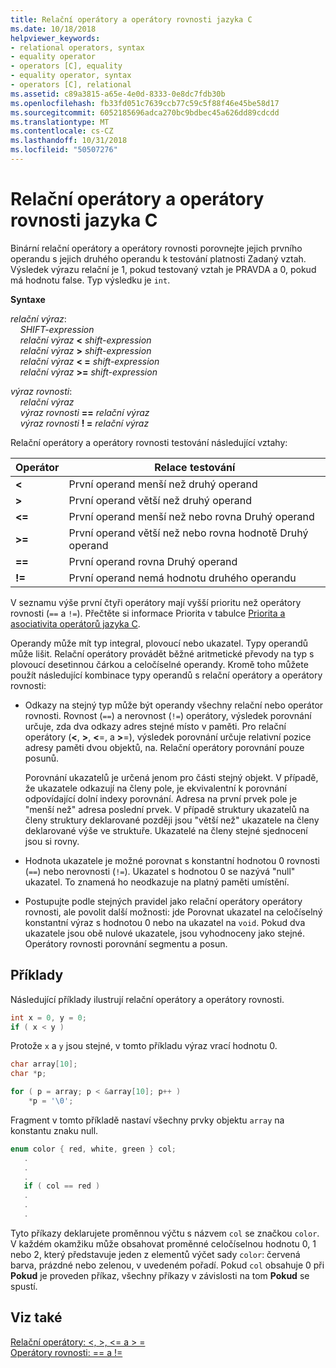 ```yaml
---
title: Relační operátory a operátory rovnosti jazyka C
ms.date: 10/18/2018
helpviewer_keywords:
- relational operators, syntax
- equality operator
- operators [C], equality
- equality operator, syntax
- operators [C], relational
ms.assetid: c89a3815-a65e-4e0d-8333-0e8dc7fdb30b
ms.openlocfilehash: fb33fd051c7639ccb77c59c5f88f46e45be58d17
ms.sourcegitcommit: 6052185696adca270bc9bdbec45a626dd89cdcdd
ms.translationtype: MT
ms.contentlocale: cs-CZ
ms.lasthandoff: 10/31/2018
ms.locfileid: "50507276"
---
```

# <a name="c-relational-and-equality-operators"></a>Relační operátory a operátory rovnosti jazyka C

Binární relační operátory a operátory rovnosti porovnejte jejich prvního operandu s jejich druhého operandu k testování platnosti Zadaný vztah. Výsledek výrazu relační je 1, pokud testovaný vztah je PRAVDA a 0, pokud má hodnotu false. Typ výsledku je `int`.

**Syntaxe**

*relační výraz*:<br/>
&nbsp;&nbsp;&nbsp;&nbsp;*SHIFT-expression*<br/>
&nbsp;&nbsp;&nbsp;&nbsp;*relační výraz* **&lt;** *shift-expression*<br/>
&nbsp;&nbsp;&nbsp;&nbsp;*relační výraz* **>** *shift-expression*<br/>
&nbsp;&nbsp;&nbsp;&nbsp;*relační výraz* **&lt; =** *shift-expression*<br/>
&nbsp;&nbsp;&nbsp;&nbsp;*relační výraz* **>=** *shift-expression*<br/>

*výraz rovnosti*:<br/>
&nbsp;&nbsp;&nbsp;&nbsp;*relační výraz*<br/>
&nbsp;&nbsp;&nbsp;&nbsp;*výraz rovnosti* **==** *relační výraz*<br/>
&nbsp;&nbsp;&nbsp;&nbsp;*výraz rovnosti* **! =** *relační výraz*

Relační operátory a operátory rovnosti testování následující vztahy:

|Operátor|Relace testování|
|--------------|-------------------------|
|**&lt;**|První operand menší než druhý operand|
|**>**|První operand větší než druhý operand|
|**&lt;=**|První operand menší než nebo rovna Druhý operand|
|**>=**|První operand větší než nebo rovna hodnotě Druhý operand|
|**==**|První operand rovna Druhý operand|
|**\!=**|První operand nemá hodnotu druhého operandu|

V seznamu výše první čtyři operátory mají vyšší prioritu než operátory rovnosti (`==` a `!=`). Přečtěte si informace Priorita v tabulce [Priorita a asociativita operátorů jazyka C](../c-language/precedence-and-order-of-evaluation.md).

Operandy může mít typ integral, plovoucí nebo ukazatel. Typy operandů může lišit. Relační operátory provádět běžné aritmetické převody na typ s plovoucí desetinnou čárkou a celočíselné operandy. Kromě toho můžete použít následující kombinace typy operandů s relační operátory a operátory rovnosti:

- Odkazy na stejný typ může být operandy všechny relační nebo operátor rovnosti. Rovnost (`==`) a nerovnost (`!=`) operátory, výsledek porovnání určuje, zda dva odkazy adres stejné místo v paměti. Pro relační operátory (**\<**, **>**, **\<**=, a **>**=), výsledek porovnání určuje relativní pozice adresy paměti dvou objektů, na. Relační operátory porovnání pouze posunů.

   Porovnání ukazatelů je určená jenom pro části stejný objekt. V případě, že ukazatele odkazují na členy pole, je ekvivalentní k porovnání odpovídající dolní indexy porovnání. Adresa na první prvek pole je "menší než" adresa poslední prvek. V případě struktury ukazatelů na členy struktury deklarované později jsou "větší než" ukazatele na členy deklarované výše ve struktuře. Ukazatelé na členy stejné sjednocení jsou si rovny.

- Hodnota ukazatele je možné porovnat s konstantní hodnotou 0 rovnosti (`==`) nebo nerovnosti (`!=`). Ukazatel s hodnotou 0 se nazývá "null" ukazatel. To znamená ho neodkazuje na platný paměti umístění.

- Postupujte podle stejných pravidel jako relační operátory operátory rovnosti, ale povolit další možnosti: jde Porovnat ukazatel na celočíselný konstantní výraz s hodnotou 0 nebo na ukazatel na `void`. Pokud dva ukazatele jsou obě nulové ukazatele, jsou vyhodnoceny jako stejné. Operátory rovnosti porovnání segmentu a posun.

## <a name="examples"></a>Příklady

Následující příklady ilustrují relační operátory a operátory rovnosti.

```C
int x = 0, y = 0;
if ( x < y )
```

Protože `x` a `y` jsou stejné, v tomto příkladu výraz vrací hodnotu 0.

```C
char array[10];
char *p;

for ( p = array; p < &array[10]; p++ )
    *p = '\0';
```

Fragment v tomto příkladě nastaví všechny prvky objektu `array` na konstantu znaku null.

```C
enum color { red, white, green } col;
   .
   .
   .
   if ( col == red )
   .
   .
   .
```

Tyto příkazy deklarujete proměnnou výčtu s názvem `col` se značkou `color`. V každém okamžiku může obsahovat proměnné celočíselnou hodnotu 0, 1 nebo 2, který představuje jeden z elementů výčet sady `color`: červená barva, prázdné nebo zelenou, v uvedeném pořadí. Pokud `col` obsahuje 0 při **Pokud** je proveden příkaz, všechny příkazy v závislosti na tom **Pokud** se spustí.

## <a name="see-also"></a>Viz také

[Relační operátory: \<, >, \<= a > =](../cpp/relational-operators-equal-and-equal.md)<br/>
[Operátory rovnosti: == a !=](../cpp/equality-operators-equal-equal-and-exclpt-equal.md)